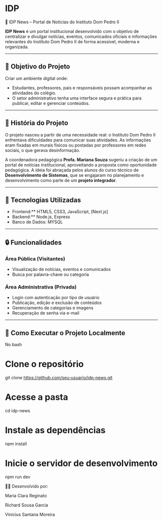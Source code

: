 # IDP
📰 IDP News – Portal de Notícias do Instituto Dom Pedro II

**IDP News** é um portal institucional desenvolvido com o objetivo de centralizar e divulgar notícias, eventos, comunicados oficiais e informações relevantes do Instituto Dom Pedro II de forma acessível, moderna e organizada.

---

## 📌 Objetivo do Projeto

Criar um ambiente digital onde:

- Estudantes, professores, pais e responsáveis possam acompanhar as atividades do colégio.
- O setor administrativo tenha uma interface segura e prática para publicar, editar e gerenciar conteúdos.

---

## 🏫 História do Projeto

O projeto nasceu a partir de uma necessidade real: o Instituto Dom Pedro II enfrentava dificuldades para comunicar suas atividades. As informações eram fixadas em murais físicos ou postadas por professores em redes sociais, o que gerava desinformação.

A coordenadora pedagógica **Profa. Mariana Souza** sugeriu a criação de um portal de notícias institucional, aproveitando a proposta como oportunidade pedagógica. A ideia foi abraçada pelos alunos do curso técnico de **Desenvolvimento de Sistemas**, que se engajaram no planejamento e desenvolvimento como parte de um **projeto integrador**.

---

## 🔧 Tecnologias Utilizadas

- Frontend:** HTML5, CSS3, JavaScript, [Next.js]
- Backend:** Node.js, Express
- Banco de Dados: MYSQL


---

## 🔒 Funcionalidades

### Área Pública (Visitantes)
- Visualização de notícias, eventos e comunicados
- Busca por palavra-chave ou categoria

### Área Administrativa (Privada)
- Login com autenticação por tipo de usuário
- Publicação, edição e exclusão de conteúdos
- Gerenciamento de categorias e imagens
- Recuperação de senha via e-mail

---

## 🚀 Como Executar o Projeto Localmente

No bash
# Clone o repositório
git clone https://github.com/seu-usuario/idp-news.git

# Acesse a pasta
cd idp-news

# Instale as dependências
npm install

# Inicie o servidor de desenvolvimento
npm run dev


👨‍💻 Desenvolvido por: 

Maria Clara Reginato


Richard Sousa Garcia


Vinicius Santana Moreira






